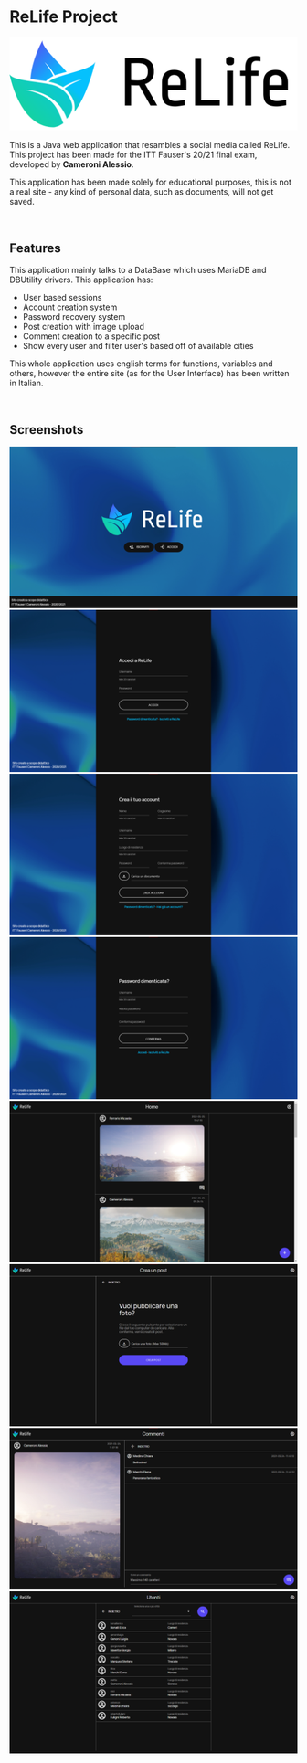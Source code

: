 # ReLife Project

![](https://github.com/alessiocameroni/relifeproject/blob/master/src/main/webapp/resources/img/png/logo-gr-txt-bl.png)

This is a Java web application that resambles a social media called ReLife.
This project has been made for the ITT Fauser's 20/21 final exam, developed by **Cameroni Alessio**.

This application has been made solely for educational purposes, this is not a real site - any kind of personal data, such as documents, will not get saved.

<br>

## Features
This application mainly talks to a DataBase which uses MariaDB and DBUtility drivers.
This application has:
- User based sessions
- Account creation system
- Password recovery system
- Post creation with image upload
- Comment creation to a specific post
- Show every user and filter user's based off of available cities

This whole application uses english terms for functions, variables and others, however the entire site (as for the User Interface) has been written in Italian.

<br>

## Screenshots
![](https://github.com/alessiocameroni/relifeproject/blob/master/src/main/webapp/resources/img/screenshots/index.png)
![](https://github.com/alessiocameroni/relifeproject/blob/master/src/main/webapp/resources/img/screenshots/login.png)
![](https://github.com/alessiocameroni/relifeproject/blob/master/src/main/webapp/resources/img/screenshots/creaaccount.png)
![](https://github.com/alessiocameroni/relifeproject/blob/master/src/main/webapp/resources/img/screenshots/recuperapassword.png)
![](https://github.com/alessiocameroni/relifeproject/blob/master/src/main/webapp/resources/img/screenshots/feed.png)
![](https://github.com/alessiocameroni/relifeproject/blob/master/src/main/webapp/resources/img/screenshots/caricapost.png)
![](https://github.com/alessiocameroni/relifeproject/blob/master/src/main/webapp/resources/img/screenshots/commenti.png)
![](https://github.com/alessiocameroni/relifeproject/blob/master/src/main/webapp/resources/img/screenshots/users.png)
